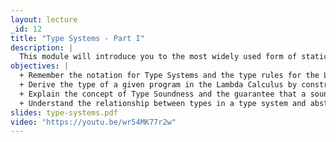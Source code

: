 ```yaml
---
layout: lecture
_id: 12
title: "Type Systems - Part I"
description: |
  This module will introduce you to the most widely used form of static analysis known as Type Systems. You’ll learn a core language, the Lambda Calculus, and notation for specifying a type system for the language in the form of rules. You will then use the rules to determine whether a program is accepted or rejected by the type system. In the end, you’ll learn about soundness and completeness properties of type systems.
objectives: |
  + Remember the notation for Type Systems and the type rules for the Lambda Calculus language.
  + Derive the type of a given program in the Lambda Calculus by constructing a Type Derivation.
  + Explain the concept of Type Soundness and the guarantee that a sound type system provides for well-typed programs.
  + Understand the relationship between types in a type system and abstract values in other forms of static analysis.
slides: type-systems.pdf
video: "https://youtu.be/wr54MK77r2w"
---
```

